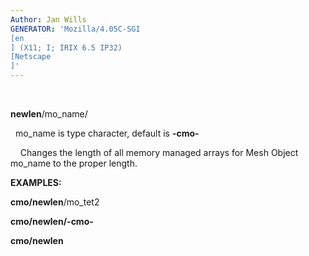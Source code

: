 ```yaml
---
Author: Jan Wills
GENERATOR: 'Mozilla/4.05C-SGI 
[en
] (X11; I; IRIX 6.5 IP32) 
[Netscape
]'
---
```


  

 **newlen**/mo\_name/

   mo\_name is type character, default is **-cmo-**

     Changes the length of all memory managed arrays for Mesh Object
 mo\_name to the proper length.

 **EXAMPLES:**

  **cmo/newlen**/mo\_tet2

  **cmo/newlen/-cmo-**

  **cmo/newlen**
